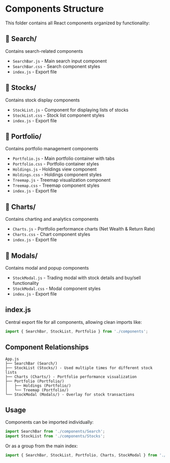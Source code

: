 # Components Structure

This folder contains all React components organized by functionality:

## 📁 Search/
Contains search-related components
- `SearchBar.js` - Main search input component
- `SearchBar.css` - Search component styles
- `index.js` - Export file

## 📁 Stocks/
Contains stock display components
- `StockList.js` - Component for displaying lists of stocks
- `StockList.css` - Stock list component styles  
- `index.js` - Export file

## 📁 Portfolio/
Contains portfolio management components
- `Portfolio.js` - Main portfolio container with tabs
- `Portfolio.css` - Portfolio container styles
- `Holdings.js` - Holdings view component
- `Holdings.css` - Holdings component styles
- `Treemap.js` - Treemap visualization component
- `Treemap.css` - Treemap component styles
- `index.js` - Export file

## 📁 Charts/
Contains charting and analytics components
- `Charts.js` - Portfolio performance charts (Net Wealth & Return Rate)
- `Charts.css` - Chart component styles
- `index.js` - Export file

## 📁 Modals/
Contains modal and popup components
- `StockModal.js` - Trading modal with stock details and buy/sell functionality
- `StockModal.css` - Modal component styles
- `index.js` - Export file

##  index.js
Central export file for all components, allowing clean imports like:
```javascript
import { SearchBar, StockList, Portfolio } from './components';
```

## Component Relationships

```
App.js
├── SearchBar (Search/)
├── StockList (Stocks/) - Used multiple times for different stock lists
├── Charts (Charts/) - Portfolio performance visualization
├── Portfolio (Portfolio/)
│   ├── Holdings (Portfolio/)
│   └── Treemap (Portfolio/)
└── StockModal (Modals/) - Overlay for stock transactions
```

## Usage

Components can be imported individually:
```javascript
import SearchBar from './components/Search';
import StockList from './components/Stocks';
```

Or as a group from the main index:
```javascript
import { SearchBar, StockList, Portfolio, Charts, StockModal } from './components';
```
